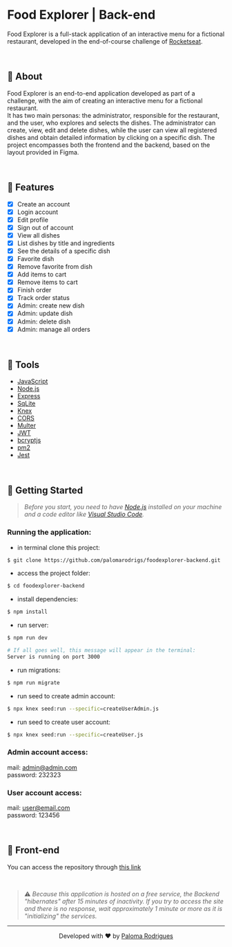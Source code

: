 # Food Explorer | Back-end

Food Explorer is a full-stack application of an interactive menu for a fictional restaurant, developed in the end-of-course challenge of [Rocketseat](https://www.rocketseat.com.br/).

</br>

## 🍝 About

Food Explorer is an end-to-end application developed as part of a challenge, with the aim of creating an interactive menu for a fictional restaurant.</br>
It has two main personas: the administrator, responsible for the restaurant, and the user, who explores and selects the dishes. The administrator can create, view, edit and delete dishes, while the user can view all registered dishes and obtain detailed information by clicking on a specific dish. The project encompasses both the frontend and the backend, based on the layout provided in Figma.

</br>

## 🔨 Features

- [x] Create an account
- [x] Login account
- [x] Edit profile
- [x] Sign out of account
- [x] View all dishes
- [x] List dishes by title and ingredients
- [x] See the details of a specific dish
- [x] Favorite dish
- [x] Remove favorite from dish
- [x] Add items to cart
- [x] Remove items to cart
- [x] Finish order
- [x] Track order status
- [x] Admin: create new dish
- [x] Admin: update dish
- [x] Admin: delete dish
- [x] Admin: manage all orders

</br>

## 🧪 Tools

- [JavaScript](https://developer.mozilla.org/en-US/docs/Web/JavaScript)
- [Node.js](https://nodejs.org/en)
- [Express](https://expressjs.com/)
- [SqLite](https://www.sqlite.org/index.html)
- [Knex](https://knexjs.org/)
- [CORS](https://developer.mozilla.org/en-US/docs/Web/HTTP/CORS)
- [Multer](https://www.npmjs.com/package/multer)
- [JWT](https://jwt.io/)
- [bcryptjs](https://www.npmjs.com/package/bcryptjs)
- [pm2](https://pm2.keymetrics.io/)
- [Jest](https://jestjs.io/)

</br>

## 🧭 Getting Started

> _Before you start, you need to have [Node.js](https://nodejs.org/en) installed on your machine and a code editor like [Visual Studio Code](https://code.visualstudio.com/)._

### Running the application:

- in terminal clone this project:

```bash
$ git clone https://github.com/palomarodrigs/foodexplorer-backend.git
```

- access the project folder:

```bash
$ cd foodexplorer-backend
```

- install dependencies:

```bash
$ npm install
```

- run server:

```bash
$ npm run dev

# If all goes well, this message will appear in the terminal:
Server is running on port 3000
```

- run migrations:

```bash
$ npm run migrate
```

- run seed to create admin account:

```bash
$ npx knex seed:run --specific=createUserAdmin.js
```

- run seed to create user account:

```bash
$ npx knex seed:run --specific=createUser.js
```

### Admin account access:

mail: admin@admin.com</br>
password: 232323

### User account access:

mail: user@email.com</br>
password: 123456

</br>

## 🎨 Front-end

You can access the repository through [this link](https://github.com/palomarodrigs/foodexplorer-frontend)

</br>

> ⚠️ _Because this application is hosted on a free service, the Backend "hibernates" after 15 minutes of inactivity. If you try to access the site and there is no response, wait approximately 1 minute or more as it is "initializing" the services._

---

<p align="center">Developed with ❤️ by <a href="https://www.linkedin.com/in/paloma-rodrigues-539000233/" target="_blank">Paloma Rodrigues</a></p>
